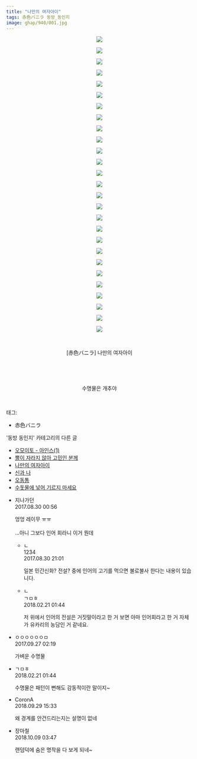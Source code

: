 ```yaml
---
title: "나만의 여자아이"
tags: 赤色バニラ 동방_동인지
image: ghap/940/001.jpg
---
```

<div class="article">
<p style="text-align: center; clear: none; float: none;"><img src="{{ site.nasurl }}/ghap/940/001.jpg"/></p>
<p style="text-align: center; clear: none; float: none;"><img src="{{ site.nasurl }}/ghap/940/002.jpg"/></p>
<p style="text-align: center; clear: none; float: none;"><img src="{{ site.nasurl }}/ghap/940/003.jpg"/></p>
<p style="text-align: center; clear: none; float: none;"><img src="{{ site.nasurl }}/ghap/940/004.jpg"/></p>
<p style="text-align: center; clear: none; float: none;"><img src="{{ site.nasurl }}/ghap/940/005.jpg"/></p>
<p style="text-align: center; clear: none; float: none;"><img src="{{ site.nasurl }}/ghap/940/006.jpg"/></p>
<p style="text-align: center; clear: none; float: none;"><img src="{{ site.nasurl }}/ghap/940/007.jpg"/></p>
<p style="text-align: center; clear: none; float: none;"><img src="{{ site.nasurl }}/ghap/940/008.jpg"/></p>
<p style="text-align: center; clear: none; float: none;"><img src="{{ site.nasurl }}/ghap/940/009.jpg"/></p>
<p style="text-align: center; clear: none; float: none;"><img src="{{ site.nasurl }}/ghap/940/010.jpg"/></p>
<p style="text-align: center; clear: none; float: none;"><img src="{{ site.nasurl }}/ghap/940/011.jpg"/></p>
<p style="text-align: center; clear: none; float: none;"><img src="{{ site.nasurl }}/ghap/940/012.jpg"/></p>
<p style="text-align: center; clear: none; float: none;"><img src="{{ site.nasurl }}/ghap/940/013.jpg"/></p>
<p style="text-align: center; clear: none; float: none;"><img src="{{ site.nasurl }}/ghap/940/014.jpg"/></p>
<p style="text-align: center; clear: none; float: none;"><img src="{{ site.nasurl }}/ghap/940/015.jpg"/></p>
<p style="text-align: center; clear: none; float: none;"><img src="{{ site.nasurl }}/ghap/940/016.jpg"/></p>
<p style="text-align: center; clear: none; float: none;"><img src="{{ site.nasurl }}/ghap/940/017.jpg"/></p>
<p style="text-align: center; clear: none; float: none;"><img src="{{ site.nasurl }}/ghap/940/018.jpg"/></p>
<p style="text-align: center; clear: none; float: none;"><img src="{{ site.nasurl }}/ghap/940/019.jpg"/></p>
<p style="text-align: center; clear: none; float: none;"><img src="{{ site.nasurl }}/ghap/940/020.jpg"/></p>
<p style="text-align: center; clear: none; float: none;"><img src="{{ site.nasurl }}/ghap/940/021.jpg"/></p>
<p style="text-align: center; clear: none; float: none;"><img src="{{ site.nasurl }}/ghap/940/022.jpg"/></p>
<p style="text-align: center; clear: none; float: none;"><img src="{{ site.nasurl }}/ghap/940/023.jpg"/></p>
<p style="text-align: center; clear: none; float: none;"><img src="{{ site.nasurl }}/ghap/940/024.jpg"/></p>
<p style="text-align: center; clear: none; float: none;"><img src="{{ site.nasurl }}/ghap/940/025.jpg"/></p>
<p style="text-align: center; clear: none; float: none;"><img src="{{ site.nasurl }}/ghap/940/026.jpg"/></p>
<p style="text-align: center; clear: none; float: none;"><img src="{{ site.nasurl }}/ghap/940/027.jpg"/></p>
<p style="text-align: center; clear: none; float: none;"><br/></p>
<p style="text-align: center; clear: none; float: none;">[赤色バニラ] 나만의 여자아이</p>
<p style="text-align: center; clear: none; float: none;"><br/></p>
<p style="text-align: center; clear: none; float: none;"><br/></p>
<p style="text-align: center; clear: none; float: none;">수명물은 개추야</p>
<p><br/></p>
</div><div class="tagTrail">
<p>태그: </p>
<ul>
<li>赤色バニラ</li>
</ul>
</div><div class="another">
<p>'동방 동인지' 카테고리의 다른 글</p>
<ul>
<li><a href="/2016-07-20-ghap_942">오모이토 - 아인스(1)</a></li>
<li><a href="/2016-07-19-ghap_941">뿔이 자라지 않아 고민인 분께</a></li>
<li><a href="/2016-07-19-ghap_940">나만의 여자아이</a></li>
<li><a href="/2016-07-19-ghap_939">신과 나</a></li>
<li><a href="/2016-07-19-ghap_938">오동통</a></li>
<li><a href="/2016-07-19-ghap_937">수돗물에 넣어 기르지 마세요</a></li>
</ul>
</div><div class="cb_module cb_fluid">
<div class="cb_wrt cb_profile">
<div class="comment">
<ul>
<li class="cb_thumb_off" id="comment15071367">
<div class="cb_comment_area">
<div class="cb_info_area">
<div class="cb_section">
<span class="cb_nick_name">지나가던</span>
</div>
<div class="cb_section">
<span class="cb_date">2017.08.30 00:56 </span>
</div>
</div>
<div class="cb_dsc_comment">
<p class="cb_dsc">
											엉엉 레이무 ㅠㅠ<br/>
<br/>
...아니 그보다 인어 회라니 이거 뭔데
										</p>
</div>
<ul>
<li class="cb_thumb_off" id="comment15072158">
<span class="cb_bu_subnode">ㄴ</span>
<div class="cb_comment_area">
<div class="cb_info_area">
<div class="cb_section">
<span class="cb_nick_name">1234</span>
</div>
<div class="cb_section">
<span class="cb_date">2017.08.30 21:01 </span>
</div>
</div>
<div class="cb_dsc_comment">
<p class="cb_dsc">
																일본 민간신화? 전설? 중에 인어의 고기를 먹으면 불로불사 한다는 내용이 있습니다.
															</p>
</div>
</div>
</li>
<li class="cb_thumb_off" id="comment15203515">
<span class="cb_bu_subnode">ㄴ</span>
<div class="cb_comment_area">
<div class="cb_info_area">
<div class="cb_section">
<span class="cb_nick_name">ㄱㅁㅎ</span>
</div>
<div class="cb_section">
<span class="cb_date">2018.02.21 01:44 </span>
</div>
</div>
<div class="cb_dsc_comment">
<p class="cb_dsc">
																저 위에서 인어의 전설은 거짓말이라고 한 거 보면 아마 인어회라고 한 거 자체가 유카리의 농담인 거 같네요.
															</p>
</div>
</div>
</li>
</ul>
</div></li>
<li class="cb_thumb_off" id="comment15091323">
<div class="cb_comment_area">
<div class="cb_info_area">
<div class="cb_section">
<span class="cb_nick_name">ㅇㅇㅇㅇㅇㅇㅁ</span>
</div>
<div class="cb_section">
<span class="cb_date">2017.09.27 02:19 </span>
</div>
</div>
<div class="cb_dsc_comment">
<p class="cb_dsc">
											가벼운 수명물
										</p>
</div>
</div></li>
<li class="cb_thumb_off" id="comment15203516">
<div class="cb_comment_area">
<div class="cb_info_area">
<div class="cb_section">
<span class="cb_nick_name">ㄱㅁㅎ</span>
</div>
<div class="cb_section">
<span class="cb_date">2018.02.21 01:44 </span>
</div>
</div>
<div class="cb_dsc_comment">
<p class="cb_dsc">
											수명물은 패턴이 뻔해도 감동적이란 말이지~
										</p>
</div>
</div></li>
<li class="cb_thumb_off" id="comment15341740">
<div class="cb_comment_area">
<div class="cb_info_area">
<div class="cb_section">
<span class="cb_nick_name">CoronA</span>
</div>
<div class="cb_section">
<span class="cb_date">2018.09.29 15:33 </span>
</div>
</div>
<div class="cb_dsc_comment">
<p class="cb_dsc">
											왜 경계를 안건드리는지는 설명이 없네
										</p>
</div>
</div></li>
<li class="cb_thumb_off" id="comment15349101">
<div class="cb_comment_area">
<div class="cb_info_area">
<div class="cb_section">
<span class="cb_nick_name">장마철</span>
</div>
<div class="cb_section">
<span class="cb_date">2018.10.09 03:47 </span>
</div>
</div>
<div class="cb_dsc_comment">
<p class="cb_dsc">
											랜덤덕에 숨은 명작을 다 보게 되네~
										</p>
</div>
</div></li>
</ul>
</div>
</div><!-- commentList close -->
</div>